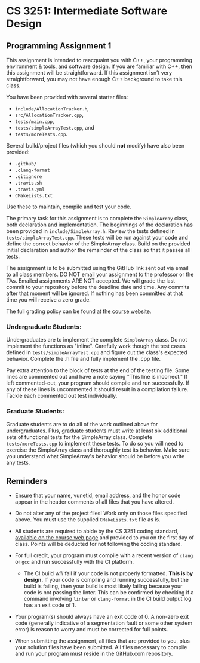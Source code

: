 # CS 3251: Intermediate Software Design

## Programming Assignment 1

This assignment is intended to reacquaint you with C++, your programming environment & tools, and software design. If you are familiar with C++, then this assignment will be straightforward. If this assignment isn’t very straightforward, you may not have enough C++ background to take this class.

You have been provided with several starter files:

* `include/AllocationTracker.h`,
* `src/AllocationTracker.cpp`,
* `tests/main.cpp`,
* `tests/simpleArrayTest.cpp`, and
* `tests/moreTests.cpp`.

Several build/project files (which you should **not** modify) have also been provided:

* `.github/`
* `.clang-format`
* `.gitignore`
* `.travis.sh`
* `.travis.yml`
* `CMakeLists.txt`

Use these to maintain, compile and test your code.

The primary task for this assignment is to complete the `SimpleArray` class, both declaration and implementation.  The beginnings of the declaration has been provided in `include/SimpleArray.h`.  Review the tests defined in `tests/simpleArrayTest.cpp`.  These tests will be run against your code and define the correct behavior of the SimpleArray class.  Build on the provided initial declaration and author the remainder of the class so that it passes all tests.

The assignment is to be submitted using the GitHub link sent out via email to all class members. DO NOT email your assignment to the professor or the TAs.  Emailed assignments ARE NOT accepted.  We will grade the last commit to your repository before the deadline date and time.  Any commits after that moment will be ignored.  If nothing has been committed at that time you will receive a zero grade. 

The full grading policy can be found at [the course website](https://vuse-cs3251.github.io/grading-breakdown/).

### Undergraduate Students:

Undergraduates are to implement the complete `SimpleArray` class.  Do not implement the functions as "inline".
Carefully work though the test cases defined in `tests/simpleArrayTest.cpp` and figure out the class's expected behavior.
Complete the .h file and fully implement the .cpp file.

Pay extra attention to the block of tests at the end of the testing file.  Some lines are commented out and have a note saying "This line is incorrect."  If left commented-out, your program should compile and run successfully.  If any of these lines is uncommented it should result in a compilation failure.  Tackle each commented out test individually.
 
### Graduate Students:

Graduate students are to do all of the work outlined above for undergraduates.  Plus, graduate students must write at least six additional sets of functional tests for the SimpleArray class.  Complete `tests/moreTests.cpp` to implement these tests.  To do so you will need to exercise the SimpleArray class and thoroughly test its behavior.  Make sure you understand what SimpleArray's behavior should be before you write any tests.


## Reminders

* Ensure that your name, vunetid, email address, and the honor code appear in the header comments of all files that you have altered.

* Do not alter any of the project files!  Work only on those files specified above.  You must use the supplied `CMakeLists.txt` file as is.

* All students are required to abide by the CS 3251 coding standard, [available on the course web page](https://vuse-cs3251.github.io/style-guidelines/) and provided to you on the first day of class. Points will be deducted for not following the coding standard.

* For full credit, your program must compile with a recent version of `clang` or `gcc` and run successfully with the CI platform.
  * The CI build *will* fail if your code is not properly formatted. **This is by design.** If your code is compiling and running successfully, but the build is failing, then your build is most likely failing because your code is not passing the linter. This can be confirmed by checking if a command involving `linter` or `clang-format` in the CI build output log has an exit code of 1.

* Your program(s) should always have an exit code of 0.  A non-zero exit code (generally indicative of a segmentation fault or some other system error) is reason to worry and must be corrected for full points.
  
* When submitting the assignment, all files that are provided to you, plus your solution files have been submitted. All files necessary to compile and run your program must reside in the GitHub.com repository. 
